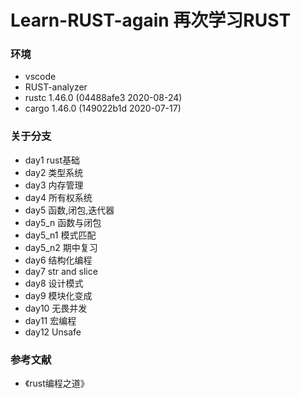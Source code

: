 # Learn-RUST-again 再次学习RUST

### 环境
- vscode
- RUST-analyzer
- rustc 1.46.0 (04488afe3 2020-08-24)
- cargo 1.46.0 (149022b1d 2020-07-17)

### 关于分支
- day1 rust基础
- day2 类型系统
- day3 内存管理
- day4 所有权系统
- day5 函数,闭包,迭代器
- day5_n 函数与闭包
- day5_n1 模式匹配
- day5_n2 期中复习
- day6 结构化编程
- day7 str and slice
- day8 设计模式
- day9 模块化变成
- day10 无畏并发
- day11 宏编程
- day12 Unsafe
### 参考文献
- 《rust编程之道》
